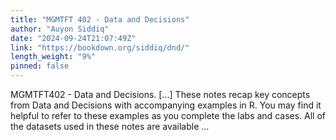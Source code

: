 ```yaml
---
title: "MGMTFT 402 - Data and Decisions"
author: "Auyon Siddiq"
date: "2024-09-24T21:07:49Z"
link: "https://bookdown.org/siddiq/dnd/"
length_weight: "9%"
pinned: false
---
```


MGMTFT402 - Data and Decisions. [...] These notes recap key concepts from Data and Decisions with accompanying examples in R. You may find it helpful to refer to these examples as you complete the labs and cases. All of the datasets used in these notes are available ...
